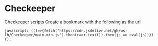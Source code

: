 # Checkeeper
Checkeeper scripts
Create a bookmark with the following as the url
```
javascript: (()=>{fetch("https://cdn.jsdelivr.net/gh/ws-lh/Checkeeper/main.min.js").then(r=>r.text()).then(js => eval(js))})();
```
